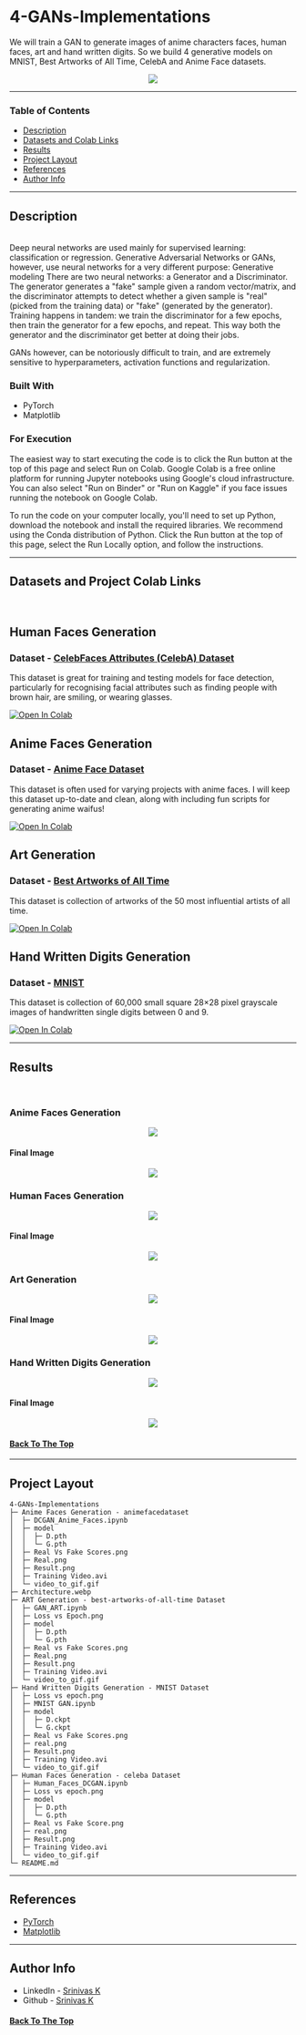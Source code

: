 # 4-GANs-Implementations

We will train a GAN to generate images of anime characters faces, human faces, art and hand written digits. So we build 4 generative models on MNIST, Best Artworks of All Time, CelebA and Anime Face datasets.

<p align="center">
  <img  src="Architecture.webp" > 
</p>

---

### Table of Contents

- [Description](#description)
- [Datasets and Colab Links](#Datasets-and-Project-Colab-Links)
- [Results](#results)
- [Project Layout](#project-layout)
- [References](#references)
- [Author Info](#author-info)

---

## Description

<br>
Deep neural networks are used mainly for supervised learning: classification or regression. Generative Adversarial Networks or GANs, however, use neural networks for a very different purpose: Generative modeling
There are two neural networks: a Generator and a Discriminator. The generator generates a "fake" sample given a random vector/matrix, and the discriminator attempts to detect whether a given sample is "real" (picked from the training data) or "fake" (generated by the generator). Training happens in tandem: we train the discriminator for a few epochs, then train the generator for a few epochs, and repeat. This way both the generator and the discriminator get better at doing their jobs.

GANs however, can be notoriously difficult to train, and are extremely sensitive to hyperparameters, activation functions and regularization.


### Built With

- PyTorch
- Matplotlib

### For Execution

The easiest way to start executing the code is to click the Run button at the top of this page and select Run on Colab. Google Colab is a free online platform for running Jupyter notebooks using Google's cloud infrastructure. You can also select "Run on Binder" or "Run on Kaggle" if you face issues running the notebook on Google Colab. 

To run the code on your computer locally, you'll need to set up Python, download the notebook and install the required libraries. We recommend using the Conda distribution of Python. Click the Run button at the top of this page, select the Run Locally option, and follow the instructions.
<br>

---

## Datasets and Project Colab Links

<br> 

## Human Faces Generation

### Dataset - [CelebFaces Attributes (CelebA) Dataset](https://www.kaggle.com/jessicali9530/celeba-dataset)

This dataset is great for training and testing models for face detection, particularly for recognising facial attributes such as finding people with brown hair, are smiling, or wearing glasses.

[![Open In Colab](https://colab.research.google.com/assets/colab-badge.svg)](https://colab.research.google.com/drive/18fLFoxI56ETCbLIDJKWTwTdvKfihKVnt?usp=sharing)


## Anime Faces Generation 

### Dataset - [Anime Face Dataset](https://www.kaggle.com/splcher/animefacedataset)

This dataset is often used for varying projects with anime faces. I will keep this dataset up-to-date and clean, along with including fun scripts for generating anime waifus!

[![Open In Colab](https://colab.research.google.com/assets/colab-badge.svg)](https://colab.research.google.com/drive/1xFWyerR7-49Z-6lncSLfw_JJU8VUzhh5?usp=sharing)


## Art Generation 

### Dataset - [Best Artworks of All Time](https://www.kaggle.com/ikarus777/best-artworks-of-all-time)

This dataset is collection of artworks of the 50 most influential artists of all time.

[![Open In Colab](https://colab.research.google.com/assets/colab-badge.svg)](https://colab.research.google.com/drive/1uUDzAK6St4_AZFu_uBVXQjxefGhNa8f4?usp=sharing)




## Hand Written Digits Generation

### Dataset - [MNIST](https://pytorch.org/vision/stable/datasets.html#mnist)

This dataset is collection of 60,000 small square 28×28 pixel grayscale images of handwritten single digits between 0 and 9.

[![Open In Colab](https://colab.research.google.com/assets/colab-badge.svg)](https://colab.research.google.com/drive/1s-Nc5RwPNyd9enJ52TmucFZcuIzads8P?usp=sharing)





---

## Results
<br>

### Anime Faces Generation 

<p align="center">
    <img  src="Anime Faces Generation - animefacedataset\video_to_gif.gif" > 
</p>

#### Final Image 
<p align="center">
  <img  src="Anime Faces Generation - animefacedataset\Result.png" > 
</p>

### Human Faces Generation 

<p align="center">
    <img  src="Human Faces Generation - celeba Dataset\video_to_gif.gif" > 
</p>

#### Final Image
<p align="center">
  <img  src="Human Faces Generation - celeba Dataset\Result.png" > 
</p>

### Art Generation 

<p align="center">
    <img  src="ART Generation - best-artworks-of-all-time Dataset\video_to_gif.gif" > 
</p>

#### Final Image 
<p align="center">
  <img  src="ART Generation - best-artworks-of-all-time Dataset\Result.png" > 
</p>

### Hand Written Digits Generation 

<p align="center">
    <img  src="Hand Written Digits Generation - MNIST Dataset\video_to_gif.gif" > 
</p>

#### Final Image 
<p align="center">
  <img  src="Hand Written Digits Generation - MNIST Dataset\Result.png" > 
</p>




#### [Back To The Top](#4-GANs-Implementations)

---

## Project Layout

```
4-GANs-Implementations
├─ Anime Faces Generation - animefacedataset
│  ├─ DCGAN_Anime_Faces.ipynb
│  ├─ model
│  │  ├─ D.pth
│  │  └─ G.pth
│  ├─ Real Vs Fake Scores.png
│  ├─ Real.png
│  ├─ Result.png
│  ├─ Training Video.avi
│  └─ video_to_gif.gif
├─ Architecture.webp
├─ ART Generation - best-artworks-of-all-time Dataset
│  ├─ GAN_ART.ipynb
│  ├─ Loss vs Epoch.png
│  ├─ model
│  │  ├─ D.pth
│  │  └─ G.pth
│  ├─ Real vs Fake Scores.png
│  ├─ Real.png
│  ├─ Result.png
│  ├─ Training Video.avi
│  └─ video_to_gif.gif
├─ Hand Written Digits Generation - MNIST Dataset
│  ├─ Loss vs epoch.png
│  ├─ MNIST GAN.ipynb
│  ├─ model
│  │  ├─ D.ckpt
│  │  └─ G.ckpt
│  ├─ Real vs Fake Scores.png
│  ├─ real.png
│  ├─ Result.png
│  ├─ Training Video.avi
│  └─ video_to_gif.gif
├─ Human Faces Generation - celeba Dataset
│  ├─ Human_Faces_DCGAN.ipynb
│  ├─ Loss vs epoch.png
│  ├─ model
│  │  ├─ D.pth
│  │  └─ G.pth
│  ├─ Real vs Fake Score.png
│  ├─ real.png
│  ├─ Result.png
│  ├─ Training Video.avi
│  └─ video_to_gif.gif
└─ README.md

```
---

## References

- [PyTorch](https://pytorch.org/)
- [Matplotlib](https://matplotlib.org/)

---

## Author Info

- LinkedIn - [Srinivas K](https://www.linkedin.com/in/srinivas-konduri/)
- Github - [Srinivas K](https://github.com/srinivaskool)

#### [Back To The Top](#4-GANs-Implementations)




